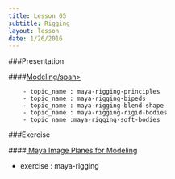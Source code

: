 ```yaml
---
title: Lesson 05
subtitle: Rigging
layout: lesson
date: 1/26/2016
---
```


###Presentation

####<a href="/3d-digital-art-and-design--oer/presentations/modeling.html"><span class="exercise-title">Modeling/span></a>

        - topic_name : maya-rigging-principles
        - topic_name : maya-rigging-bipeds
        - topic_name : maya-rigging-blend-shape
        - topic_name : maya-rigging-rigid-bodies
        - topic_name :maya-rigging-soft-bodies

###Exercise

####<a href="/3d-digital-art-and-design--oer/exercises/maya-image-planes-for-modeling/maya-image-planes-for-modeling.html"><span class="exercise-title"> Maya Image Planes for Modeling</span></a>

- exercise : maya-rigging